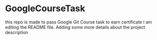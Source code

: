 # GoogleCourseTask
this repo is made to pass Google Git Course task to earn certificate
I am editing the README file. Adding some more details about the project description
